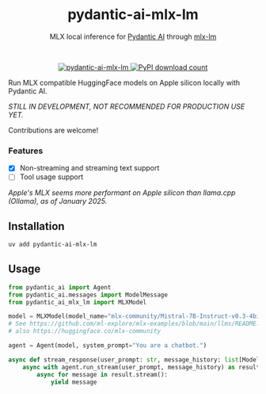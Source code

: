 <div align="center">
	<h1 align="center">pydantic-ai-mlx-lm</h1>
	<p align="center">MLX local inference for <a href="https://github.com/pydantic/pydantic-ai" target="_blank">Pydantic AI</a> through <a href="https://github.com/ml-explore/mlx-examples/blob/main/llms" target="_blank">mlx-lm</a></p>
  <br/>
</div>

<p align="center">
  <a href="https://pypi.org/project/pydantic-ai-mlx-lm">
    <img src="https://img.shields.io/pypi/pyversions/pydantic-ai-mlx-lm" alt="pydantic-ai-mlx-lm" />
  </a>
  <a href="https://pypi.org/project/pydantic-ai-mlx-lm">
    <img src="https://img.shields.io/pypi/dm/pydantic-ai-mlx-lm" alt="PyPI download count">
  </a>
</p>

Run MLX compatible HuggingFace models on Apple silicon locally with Pydantic AI.

*STILL IN DEVELOPMENT, NOT RECOMMENDED FOR PRODUCTION USE YET.*

Contributions are welcome!

### Features
- [x] Non-streaming and streaming text support
- [ ] Tool usage support

_Apple's MLX seems more performant on Apple silicon than llama.cpp (Ollama), as of January 2025._

## Installation

```bash
uv add pydantic-ai-mlx-lm
```

## Usage

```python
from pydantic_ai import Agent
from pydantic_ai.messages import ModelMessage
from pydantic_ai_mlx_lm import MLXModel

model = MLXModel(model_name="mlx-community/Mistral-7B-Instruct-v0.3-4bit")
# See https://github.com/ml-explore/mlx-examples/blob/main/llms/README.md#supported-models
# also https://huggingface.co/mlx-community

agent = Agent(model, system_prompt="You are a chatbot.")

async def stream_response(user_prompt: str, message_history: list[ModelMessage]):
    async with agent.run_stream(user_prompt, message_history) as result:
        async for message in result.stream():
            yield message
```
